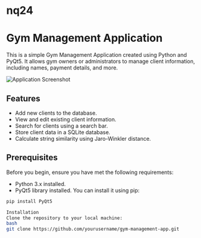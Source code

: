 # nq24

# Gym Management Application

This is a simple Gym Management Application created using Python and PyQt5. It allows gym owners or administrators to manage client information, including names, payment details, and more.

![Application Screenshot](screenshot.png)

## Features

- Add new clients to the database.
- View and edit existing client information.
- Search for clients using a search bar.
- Store client data in a SQLite database.
- Calculate string similarity using Jaro-Winkler distance.

## Prerequisites

Before you begin, ensure you have met the following requirements:

- Python 3.x installed.
- PyQt5 library installed. You can install it using pip:

```bash
pip install PyQt5

Installation
Clone the repository to your local machine:
bash
git clone https://github.com/yourusername/gym-management-app.git
